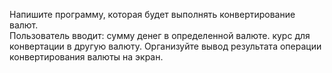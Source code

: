 ﻿ Напишите программу, которая будет выполнять конвертирование валют.  
 Пользователь вводит: 
 сумму денег в определенной валюте. 
 курс для конвертации в другую валюту. 
 Организуйте вывод результата операции конвертирования валюты на экран. 